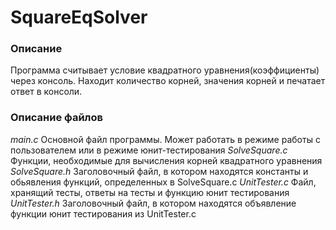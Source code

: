 # SquareEqSolver

### Описание
Программа считывает условие квадратного уравнения(коэффициенты) через консоль. Находит количество корней, значения корней и печатает ответ в консоли.

### Описание файлов
*main.c*	Основной файл программы. Может работать в режиме работы с пользователем или в режиме юнит-тестирования
*SolveSquare.c*	Функции, необходимые для вычисления корней квадратного уравнения
*SolveSquare.h*	Заголовочный файл, в котором находятся константы и обьявления функций, определенных в SolveSquare.c
*UnitTester.c*	Файл, хранящий тесты, ответы на тесты и функцию юнит тестирования
*UnitTester.h*	Заголовочный файл, в котором находятся объявлениe функции юнит тестирования из UnitTester.c
